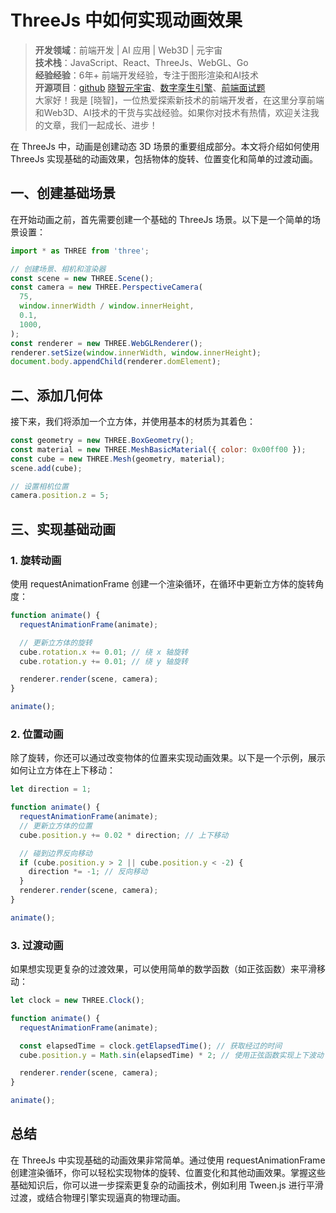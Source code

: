 # ThreeJs 中如何实现动画效果


> **开发领域**：前端开发 | AI 应用 | Web3D | 元宇宙  
> **技术栈**：JavaScript、React、ThreeJs、WebGL、Go  
> **经验经验**：6年+ 前端开发经验，专注于图形渲染和AI技术  
> **开源项目**：[github](https://github.com/dezhizhang) [晓智元宇宙](https://www.xiaozhi.shop/)、[数字孪生引擎](https://www.shuqin.cc/)、[前端面试题](https://fe.shuqin.cc/)   
> 大家好！我是 [晓智]，一位热爱探索新技术的前端开发者，在这里分享前端和Web3D、AI技术的干货与实战经验。如果你对技术有热情，欢迎关注我的文章，我们一起成长、进步！


在 ThreeJs 中，动画是创建动态 3D 场景的重要组成部分。本文将介绍如何使用 ThreeJs 实现基础的动画效果，包括物体的旋转、位置变化和简单的过渡动画。

## 一、创建基础场景

在开始动画之前，首先需要创建一个基础的 ThreeJs 场景。以下是一个简单的场景设置：

```javascript
import * as THREE from 'three';

// 创建场景、相机和渲染器
const scene = new THREE.Scene();
const camera = new THREE.PerspectiveCamera(
  75,
  window.innerWidth / window.innerHeight,
  0.1,
  1000,
);
const renderer = new THREE.WebGLRenderer();
renderer.setSize(window.innerWidth, window.innerHeight);
document.body.appendChild(renderer.domElement);
```

## 二、添加几何体

接下来，我们将添加一个立方体，并使用基本的材质为其着色：

```js
const geometry = new THREE.BoxGeometry();
const material = new THREE.MeshBasicMaterial({ color: 0x00ff00 });
const cube = new THREE.Mesh(geometry, material);
scene.add(cube);

// 设置相机位置
camera.position.z = 5;
```

## 三、实现基础动画

### 1. 旋转动画

使用 requestAnimationFrame 创建一个渲染循环，在循环中更新立方体的旋转角度：

```js
function animate() {
  requestAnimationFrame(animate);

  // 更新立方体的旋转
  cube.rotation.x += 0.01; // 绕 x 轴旋转
  cube.rotation.y += 0.01; // 绕 y 轴旋转

  renderer.render(scene, camera);
}

animate();
```

### 2. 位置动画

除了旋转，你还可以通过改变物体的位置来实现动画效果。以下是一个示例，展示如何让立方体在上下移动：

```js
let direction = 1;

function animate() {
  requestAnimationFrame(animate);
  // 更新立方体的位置
  cube.position.y += 0.02 * direction; // 上下移动

  // 碰到边界反向移动
  if (cube.position.y > 2 || cube.position.y < -2) {
    direction *= -1; // 反向移动
  }
  renderer.render(scene, camera);
}

animate();
```

### 3. 过渡动画

如果想实现更复杂的过渡效果，可以使用简单的数学函数（如正弦函数）来平滑移动：

```js
let clock = new THREE.Clock();

function animate() {
  requestAnimationFrame(animate);

  const elapsedTime = clock.getElapsedTime(); // 获取经过的时间
  cube.position.y = Math.sin(elapsedTime) * 2; // 使用正弦函数实现上下波动

  renderer.render(scene, camera);
}

animate();
```

## 总结

在 ThreeJs 中实现基础的动画效果非常简单。通过使用 requestAnimationFrame 创建渲染循环，你可以轻松实现物体的旋转、位置变化和其他动画效果。掌握这些基础知识后，你可以进一步探索更复杂的动画技术，例如利用 Tween.js 进行平滑过渡，或结合物理引擎实现逼真的物理动画。
